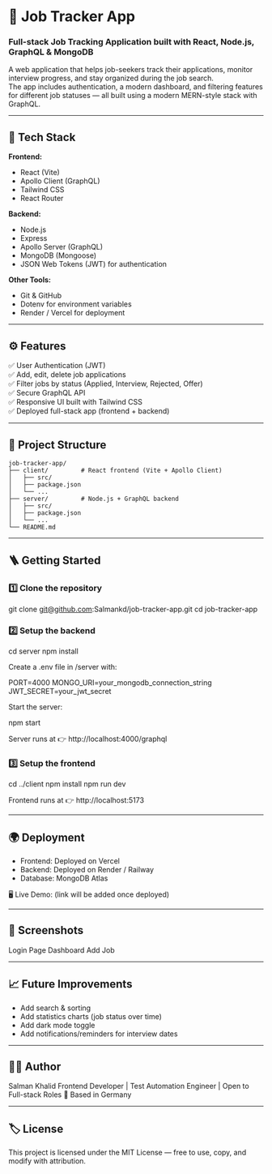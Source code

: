 # 🧭 Job Tracker App  

### Full-stack Job Tracking Application built with React, Node.js, GraphQL & MongoDB  

A web application that helps job-seekers track their applications, monitor interview progress, and stay organized during the job search.  
The app includes authentication, a modern dashboard, and filtering features for different job statuses — all built using a modern MERN-style stack with GraphQL.  

---

## 🚀 Tech Stack

**Frontend:**
- React (Vite)
- Apollo Client (GraphQL)
- Tailwind CSS  
- React Router  

**Backend:**
- Node.js  
- Express  
- Apollo Server (GraphQL)  
- MongoDB (Mongoose)  
- JSON Web Tokens (JWT) for authentication  

**Other Tools:**
- Git & GitHub  
- Dotenv for environment variables  
- Render / Vercel for deployment  

---

## ⚙️ Features

✅ User Authentication (JWT)  
✅ Add, edit, delete job applications  
✅ Filter jobs by status (Applied, Interview, Rejected, Offer)  
✅ Secure GraphQL API  
✅ Responsive UI built with Tailwind CSS  
✅ Deployed full-stack app (frontend + backend)  

---

## 🧱 Project Structure

```plaintext
job-tracker-app/
├── client/         # React frontend (Vite + Apollo Client)
│   ├── src/
│   ├── package.json
│   └── ...
├── server/         # Node.js + GraphQL backend
│   ├── src/
│   ├── package.json
│   └── ...
└── README.md
```

---

## 🪜 Getting Started

### 1️⃣ Clone the repository

git clone git@github.com:Salmankd/job-tracker-app.git
cd job-tracker-app

### 2️⃣ Setup the backend

cd server
npm install

Create a .env file in /server with:

PORT=4000
MONGO_URI=your_mongodb_connection_string
JWT_SECRET=your_jwt_secret

Start the server:

npm start

Server runs at 👉 http://localhost:4000/graphql

### 3️⃣ Setup the frontend

cd ../client
npm install
npm run dev

Frontend runs at 👉 http://localhost:5173

---

## 🌍 Deployment

- Frontend: Deployed on Vercel
- Backend: Deployed on Render / Railway
- Database: MongoDB Atlas

🖥️ Live Demo: (link will be added once deployed)

---

## 📸 Screenshots
Login Page	Dashboard	Add Job

---

## 📈 Future Improvements

- Add search & sorting
- Add statistics charts (job status over time)
- Add dark mode toggle
- Add notifications/reminders for interview dates

---

## 👨‍💻 Author

Salman Khalid
Frontend Developer | Test Automation Engineer | Open to Full-stack Roles
📍 Based in Germany

---

## 🏷️ License

This project is licensed under the MIT License — free to use, copy, and modify with attribution.
